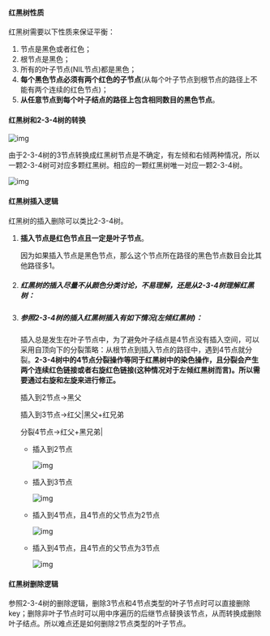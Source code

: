 #### 红黑树性质

红黑树需要以下性质来保证平衡：

1. 节点是黑色或者红色；
2. 根节点是黑色；
3. 所有的叶子节点(NIL节点)都是黑色；
4. **每个黑色节点必须有两个红色的子节点**(从每个叶子节点到根节点的路径上不能有两个连续的红色节点)；
5. **从任意节点到每个叶子结点的路径上包含相同数目的黑色节点**。

#### 红黑树和2-3-4树的转换

![img](https://img-blog.csdnimg.cn/20190502083309952.png)

由于2-3-4树的3节点转换成红黑树节点是不确定，有左倾和右倾两种情况，所以一颗2-3-4树可对应多颗红黑树。相应的一颗红黑树唯一对应一颗2-3-4树。

![img](https://img-blog.csdnimg.cn/20190502083521996.png?x-oss-process=image/watermark,type_ZmFuZ3poZW5naGVpdGk,shadow_10,text_aHR0cHM6Ly9ibG9nLmNzZG4ubmV0L3UwMTQxMDY2NDQ=,size_16,color_FFFFFF,t_70)

#### 红黑树插入逻辑

红黑树的插入删除可以类比2-3-4树。

1. **插入节点是红色节点且一定是叶子节点**。

   因为如果插入节点是黑色节点，那么这个节点所在路径的黑色节点数目会比其他路径多1。

2. ##### 红黑树的插入尽量不从颜色分类讨论，不易理解，还是从2-3-4树理解红黑树：

3. ##### 参照2-3-4树的插入红黑树插入有如下情况(左倾红黑树)：

   插入总是发生在叶子节点中，为了避免叶子结点是4节点没有插入空间，可以采用自顶向下的分裂策略：从根节点到插入节点的路径中，遇到4节点就分裂。**2-3-4树中的4节点分裂操作等同于红黑树中的染色操作，且分裂会产生两个连续红色链接或者右旋红色链接(这种情况对于左倾红黑树而言)。所以需要通过右旋和左旋来进行修正。**

   插入到2节点->黑父

   插入到3节点->红父|黑父+红兄弟

   分裂4节点->红父+黑兄弟|

   - 插入到2节点

     ![img](https://img-blog.csdnimg.cn/20190502085415515.png?x-oss-process=image/watermark,type_ZmFuZ3poZW5naGVpdGk,shadow_10,text_aHR0cHM6Ly9ibG9nLmNzZG4ubmV0L3UwMTQxMDY2NDQ=,size_16,color_FFFFFF,t_70)

   - 插入到3节点

     ![img](https://img-blog.csdnimg.cn/20190502085610893.png?x-oss-process=image/watermark,type_ZmFuZ3poZW5naGVpdGk,shadow_10,text_aHR0cHM6Ly9ibG9nLmNzZG4ubmV0L3UwMTQxMDY2NDQ=,size_16,color_FFFFFF,t_70)
   
   - 插入到4节点，且4节点的父节点为2节点
   
     ![img](https://img-blog.csdnimg.cn/20190502090240189.png?x-oss-process=image/watermark,type_ZmFuZ3poZW5naGVpdGk,shadow_10,text_aHR0cHM6Ly9ibG9nLmNzZG4ubmV0L3UwMTQxMDY2NDQ=,size_16,color_FFFFFF,t_70)
   
   - 插入到4节点，且4节点的父节点为3节点
   
     ![img](https://img-blog.csdnimg.cn/20190502090400293.png?x-oss-process=image/watermark,type_ZmFuZ3poZW5naGVpdGk,shadow_10,text_aHR0cHM6Ly9ibG9nLmNzZG4ubmV0L3UwMTQxMDY2NDQ=,size_16,color_FFFFFF,t_70)

#### 红黑树删除逻辑

参照2-3-4树的删除逻辑，删除3节点和4节点类型的叶子节点时可以直接删除key；删除非叶子节点时可以用中序遍历的后继节点替换该节点，从而转换成删除叶子结点。所以难点还是如何删除2节点类型的叶子节点。

